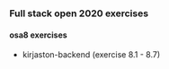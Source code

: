 ### Full stack open 2020 exercises

#### osa8 exercises

* kirjaston-backend    (exercise 8.1 - 8.7)